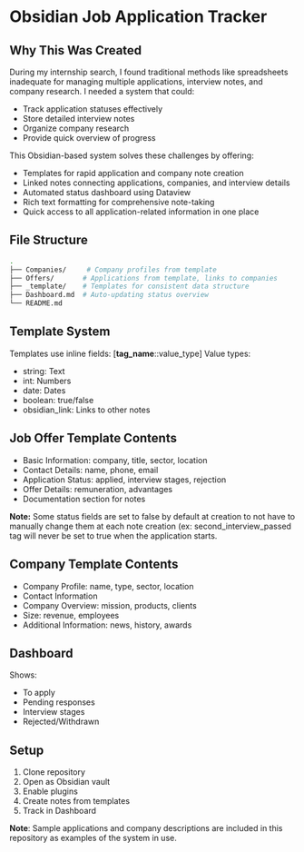 # Obsidian Job Application Tracker

## Why This Was Created

During my internship search, I found traditional methods like spreadsheets inadequate for managing multiple applications, interview notes, and company research. I needed a system that could:

- Track application statuses effectively
- Store detailed interview notes
- Organize company research
- Provide quick overview of progress

This Obsidian-based system solves these challenges by offering:

- Templates for rapid application and company note creation
- Linked notes connecting applications, companies, and interview details
- Automated status dashboard using Dataview
- Rich text formatting for comprehensive note-taking
- Quick access to all application-related information in one place

## File Structure
```bash
.
├── Companies/     # Company profiles from template
├── Offers/       # Applications from template, links to companies
├── _template/    # Templates for consistent data structure
├── Dashboard.md  # Auto-updating status overview
└── README.md
```

## Template System
Templates use inline fields: [**tag_name**::value_type]
Value types:
- string: Text
- int: Numbers
- date: Dates
- boolean: true/false
- obsidian_link: Links to other notes

## Job Offer Template Contents
- Basic Information: company, title, sector, location
- Contact Details: name, phone, email
- Application Status: applied, interview stages, rejection
- Offer Details: remuneration, advantages
- Documentation section for notes

**Note:** Some status fields are set to false by default at creation to not have to manually change them at each note creation (ex: second_interview_passed  tag will never be set to true when the application starts.

## Company Template Contents
- Company Profile: name, type, sector, location
- Contact Information
- Company Overview: mission, products, clients
- Size: revenue, employees
- Additional Information: news, history, awards

## Dashboard
Shows:
- To apply
- Pending responses
- Interview stages
- Rejected/Withdrawn

## Setup
1. Clone repository
2. Open as Obsidian vault
3. Enable plugins
4. Create notes from templates
5. Track in Dashboard

**Note**: Sample applications and company descriptions are included in this repository as examples of the system in use.